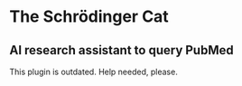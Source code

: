 # The Schrödinger Cat
## AI research assistant to query PubMed

This plugin is outdated. Help needed, please.

[//]: # (- :mag: look for specific queries on PubMed and specify the number of results you want;)

[//]: # (- :clipboard: ask the Cat a list of the downloaded papers;)

[//]: # (- :elephant: ask to ingest and remember forever specific papers to retrieve them further in the conversation;)

[//]: # (- :green_book: ask the Cat to explain a paper.)

[//]: # ()
[//]: # (### Installation)

[//]: # (To install the plugin you need to clone the repo on your machine and copy the `requirements.txt` inside `chechire-cat/core/`.)

[//]: # (The, move the whole `schrodinger-cat` folder inside `chechire-cat/core/cat/plugins`.)

[//]: # ()
[//]: # (#### Example)

[//]: # (Here are the commands for Linux)

[//]: # ()
[//]: # (```bash)

[//]: # (# Clone the repo)

[//]: # (git clone https://github.com/nicola-corbellini/schrodinger-cat.git)

[//]: # ()
[//]: # (# Open the repo folder)

[//]: # (cd schrodinger-cat)

[//]: # ()
[//]: # (# Copy requirements.txt in the cat)

[//]: # (# !! change <absolute-path> with the path you have the cat in !!)

[//]: # (sudo mv requirements.txt <absolute-path>/cheshire-cat/core)

[//]: # ()
[//]: # (# Back to repo root and move the whole plugin inside the cat)

[//]: # (cd ..; sudo mv schrodinger-cat <absolute-path>/cheshire-cat/core/plugins)

[//]: # (```)


